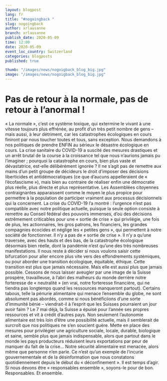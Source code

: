 ```yaml
---
layout: blogpost
lang: fr
title: "#nogoingback "
slug: nogoingback
author: xrlausanne
branch: xrlausanne
publish_date: 2020-05-09
time: 12:00
date: 2020-05-09
event_loc_country: Switzerland
categories: blogposts
published: true

thumb: "/images/news/nogoigback_blog_big.jpg"
image: "/images/news/nogoigback_blog_big.jpg"
---
```


# Pas de retour à la normale, pas de retour à l’anormal !

« La normale », c’est ce système toxique, qui extermine le vivant à une vitesse toujours plus effrénée, au profit d’un très petit nombre de gens – mais aussi, à leur détriment, car les catastrophes écologiques en cours finiront par nous toucher toutes et tous, sans exception. Nous demandons à nos politiques de prendre ENFIN au sérieux le désastre écologique en cours. La crise sanitaire du COVID-19 a suscité des mesures drastiques et un arrêt brutal de la course à la croissance tel que nous n’aurions jamais pu l’imaginer ; pourquoi la catastrophe en cours, bien plus vaste et dévastatrice, est-elle délibérément ignorée ? Il ne s’agit pas de remettre aux mains d’un petit groupe de décideurs le droit d’imposer des décisions liberticides et antidémocratiques (ce que d’aucuns appelleraient de « l’écofascisme »), mais bien au contraire de réaliser enfin une démocratie plus réelle, plus directe et plus représentative. Les Assemblées citoyennes contraignantes apparaissent comme le moyen le plus propice pour permettre à la population de participer vraiment aux processus décisionnels qui la concernent. La crise du COVID-19 l’a montré : l’urgence n’est pas compatible avec notre politique actuelle, puisque la seule option consiste à remettre au Conseil fédéral des pouvoirs immenses, d’où des décisions extrêmement criticables pour une « sortie de crise » qui privilégie, une fois de plus, les actionnaires, les gros patrons, les financiers, les grandes compagnies écocides et néglige les « petites gens », qui permettent à notre société de fonctionner. Il n’y a pas de « sortie de crise ». Il n’y a qu’une traversée, avec des hauts et des bas, de la catastrophe écologique désormais bien réelle, dont la pandémie n’est qu’une des très nombreuses manifestations. Il nous reste à décider si nous voulons saisir cette bifurcation pour aller encore plus vite vers des effondrements systémiques, ou pour aborder une transition écologique, équitable, éthique. Cette transition est plus que jamais nécessaire. Mais elle est aussi plus que jamais possible. Cessons de nous laisser aveugler par une image de la Suisse prospère, travailleuse, à l’abri des malheurs du monde derrière notre forteresse de « neutralité » (en vrai, notre forteresse financière, qui ne tiendra pas longtemps quand les ressources manqueront partout). Certains tabous, telle la pénurie alimentaire qui menace l’ensemble du globe, ne sont absolument pas abordés, comme si nous bénéficiions d’une sorte d’immunité bénie – viendrait-il à l’esprit que les Suisses pourraient un jour avoir faim ? Le 7 mai déjà, la Suisse a épuisé pour l’année ses propres ressources et vit à crédit d’autres pays. Non seulement l’autonomie alimentaire est très loin d’être une possibilité actuelle, mais il semblerait de surcroît que nos politiques ne s’en soucient guère. Mette en place des mesures pour privilégier une agriculture sociale, locale, durable, biologique et saine, semble plus que jamais indispensable, alors que partout dans le monde les pays producteurs réduisent leurs exportations par peur de manquer du fait de la crise… Notre sécurité alimentaire est menacée, alors même que personne n’en parle. Ce n’est qu’un exemple de l’incurie gouvernementale et de la désinformation que nous constatons quotidiennement depuis le début du « déconfinement ». Il est temps d’agir. Si nous devons être « responsables ensemble », soyons-le pour de bon. Responsables. Et ensemble.
